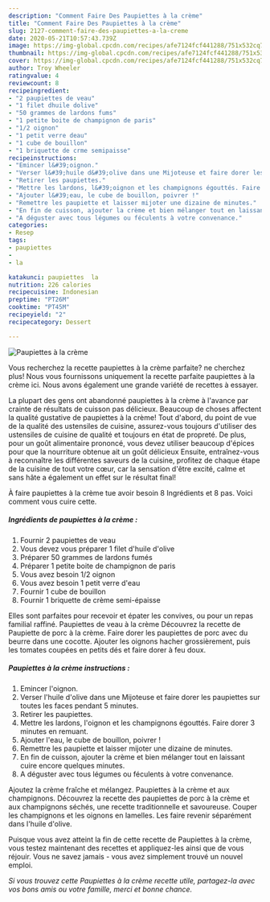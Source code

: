 ```yaml
---
description: "Comment Faire Des Paupiettes à la crème"
title: "Comment Faire Des Paupiettes à la crème"
slug: 2127-comment-faire-des-paupiettes-a-la-creme
date: 2020-05-21T10:57:43.739Z
image: https://img-global.cpcdn.com/recipes/afe7124fcf441288/751x532cq70/paupiettes-a-la-creme-photo-principale-de-la-recette.jpg
thumbnail: https://img-global.cpcdn.com/recipes/afe7124fcf441288/751x532cq70/paupiettes-a-la-creme-photo-principale-de-la-recette.jpg
cover: https://img-global.cpcdn.com/recipes/afe7124fcf441288/751x532cq70/paupiettes-a-la-creme-photo-principale-de-la-recette.jpg
author: Troy Wheeler
ratingvalue: 4
reviewcount: 8
recipeingredient:
- "2 paupiettes de veau"
- "1 filet dhuile dolive"
- "50 grammes de lardons fums"
- "1 petite boite de champignon de paris"
- "1/2 oignon"
- "1 petit verre deau"
- "1 cube de bouillon"
- "1 briquette de crme semipaisse"
recipeinstructions:
- "Emincer l&#39;oignon."
- "Verser l&#39;huile d&#39;olive dans une Mijoteuse et faire dorer les paupiettes sur toutes les faces pendant 5 minutes."
- "Retirer les paupiettes."
- "Mettre les lardons, l&#39;oignon et les champignons égouttés. Faire dorer 3 minutes en remuant."
- "Ajouter l&#39;eau, le cube de bouillon, poivrer !"
- "Remettre les paupiette et laisser mijoter une dizaine de minutes."
- "En fin de cuisson, ajouter la crème et bien mélanger tout en laissant cuire encore quelques minutes."
- "A déguster avec tous légumes ou féculents à votre convenance."
categories:
- Resep
tags:
- paupiettes
- 
- la

katakunci: paupiettes  la 
nutrition: 226 calories
recipecuisine: Indonesian
preptime: "PT26M"
cooktime: "PT45M"
recipeyield: "2"
recipecategory: Dessert

---
```



![Paupiettes à la crème](https://img-global.cpcdn.com/recipes/afe7124fcf441288/751x532cq70/paupiettes-a-la-creme-photo-principale-de-la-recette.jpg)

Vous recherchez la recette paupiettes à la crème parfaite? ne cherchez plus! Nous vous fournissons uniquement la recette parfaite paupiettes à la crème ici. Nous avons également une grande variété de recettes à essayer.

La plupart des gens ont abandonné paupiettes à la crème à l'avance par crainte de résultats de cuisson pas délicieux. Beaucoup de choses affectent la qualité gustative de paupiettes à la crème! Tout d'abord, du point de vue de la qualité des ustensiles de cuisine, assurez-vous toujours d'utiliser des ustensiles de cuisine de qualité et toujours en état de propreté. De plus, pour un goût alimentaire prononcé, vous devez utiliser beaucoup d'épices pour que la nourriture obtenue ait un goût délicieux Ensuite, entraînez-vous à reconnaître les différentes saveurs de la cuisine, profitez de chaque étape de la cuisine de tout votre cœur, car la sensation d'être excité, calme et sans hâte a également un effet sur le résultat final!

<!--inarticleads1-->

À faire paupiettes à la crème tue avoir besoin 8 Ingrédients et 8 pas. Voici comment vous cuire cette.

##### Ingrédients de paupiettes à la crème :

1. Fournir 2 paupiettes de veau
1. Vous devez vous préparer 1 filet d&#39;huile d&#39;olive
1. Préparer 50 grammes de lardons fumés
1. Préparer 1 petite boite de champignon de paris
1. Vous avez besoin 1/2 oignon
1. Vous avez besoin 1 petit verre d&#39;eau
1. Fournir 1 cube de bouillon
1. Fournir 1 briquette de crème semi-épaisse


Elles sont parfaites pour recevoir et épater les convives, ou pour un repas familial raffiné. Paupiettes de veau à la crème Découvrez la recette de Paupiette de porc à la crème. Faire dorer les paupiettes de porc avec du beurre dans une cocotte. Ajouter les oignons hacher grossièrement, puis les tomates coupées en petits dés et faire dorer à feu doux. 

<!--inarticleads2-->

##### Paupiettes à la crème instructions :

1. Emincer l&#39;oignon.
1. Verser l&#39;huile d&#39;olive dans une Mijoteuse et faire dorer les paupiettes sur toutes les faces pendant 5 minutes.
1. Retirer les paupiettes.
1. Mettre les lardons, l&#39;oignon et les champignons égouttés. Faire dorer 3 minutes en remuant.
1. Ajouter l&#39;eau, le cube de bouillon, poivrer !
1. Remettre les paupiette et laisser mijoter une dizaine de minutes.
1. En fin de cuisson, ajouter la crème et bien mélanger tout en laissant cuire encore quelques minutes.
1. A déguster avec tous légumes ou féculents à votre convenance.


Ajoutez la crème fraîche et mélangez. Paupiettes à la crème et aux champignons. Découvrez la recette des paupiettes de porc à la crème et aux champignons séchés, une recette traditionnelle et savoureuse. Couper les champignons et les oignons en lamelles. Les faire revenir séparément dans l&#39;huile d&#39;olive. 

<!--inarticleads1-->

<p>
Puisque vous avez atteint la fin de cette recette de Paupiettes à la crème, vous testez maintenant des recettes et appliquez-les ainsi que de vous réjouir. Vous ne savez jamais - vous avez simplement trouvé un nouvel emploi.
</p>

<p>
<i>Si vous trouvez cette Paupiettes à la crème recette utile, partagez-la avec vos bons amis ou votre famille, merci et bonne chance.</i>
</p>
